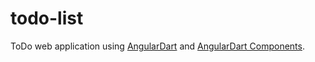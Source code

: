 # todo-list

ToDo web application using [AngularDart](https://webdev.dartlang.org/angular) and [AngularDart Components](https://webdev.dartlang.org/components).

